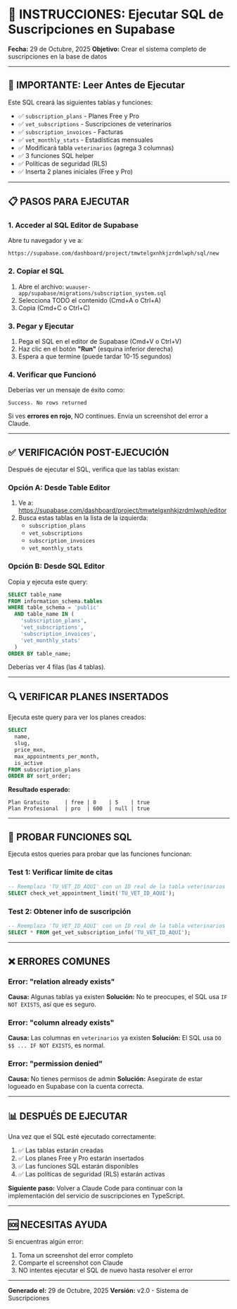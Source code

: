 # 📝 INSTRUCCIONES: Ejecutar SQL de Suscripciones en Supabase

**Fecha:** 29 de Octubre, 2025
**Objetivo:** Crear el sistema completo de suscripciones en la base de datos

---

## 🚨 IMPORTANTE: Leer Antes de Ejecutar

Este SQL creará las siguientes tablas y funciones:
- ✅ `subscription_plans` - Planes Free y Pro
- ✅ `vet_subscriptions` - Suscripciones de veterinarios
- ✅ `subscription_invoices` - Facturas
- ✅ `vet_monthly_stats` - Estadísticas mensuales
- ✅ Modificará tabla `veterinarios` (agrega 3 columnas)
- ✅ 3 funciones SQL helper
- ✅ Políticas de seguridad (RLS)
- ✅ Inserta 2 planes iniciales (Free y Pro)

---

## 📋 PASOS PARA EJECUTAR

### 1. Acceder al SQL Editor de Supabase

Abre tu navegador y ve a:
```
https://supabase.com/dashboard/project/tmwtelgxnhkjzrdmlwph/sql/new
```

### 2. Copiar el SQL

1. Abre el archivo: `wuauser-app/supabase/migrations/subscription_system.sql`
2. Selecciona TODO el contenido (Cmd+A o Ctrl+A)
3. Copia (Cmd+C o Ctrl+C)

### 3. Pegar y Ejecutar

1. Pega el SQL en el editor de Supabase (Cmd+V o Ctrl+V)
2. Haz clic en el botón **"Run"** (esquina inferior derecha)
3. Espera a que termine (puede tardar 10-15 segundos)

### 4. Verificar que Funcionó

Deberías ver un mensaje de éxito como:
```
Success. No rows returned
```

Si ves **errores en rojo**, NO continues. Envía un screenshot del error a Claude.

---

## ✅ VERIFICACIÓN POST-EJECUCIÓN

Después de ejecutar el SQL, verifica que las tablas existan:

### Opción A: Desde Table Editor

1. Ve a: https://supabase.com/dashboard/project/tmwtelgxnhkjzrdmlwph/editor
2. Busca estas tablas en la lista de la izquierda:
   - `subscription_plans`
   - `vet_subscriptions`
   - `subscription_invoices`
   - `vet_monthly_stats`

### Opción B: Desde SQL Editor

Copia y ejecuta este query:
```sql
SELECT table_name
FROM information_schema.tables
WHERE table_schema = 'public'
  AND table_name IN (
    'subscription_plans',
    'vet_subscriptions',
    'subscription_invoices',
    'vet_monthly_stats'
  )
ORDER BY table_name;
```

Deberías ver 4 filas (las 4 tablas).

---

## 🔍 VERIFICAR PLANES INSERTADOS

Ejecuta este query para ver los planes creados:

```sql
SELECT
  name,
  slug,
  price_mxn,
  max_appointments_per_month,
  is_active
FROM subscription_plans
ORDER BY sort_order;
```

**Resultado esperado:**
```
Plan Gratuito     | free | 0    | 5    | true
Plan Profesional  | pro  | 600  | null | true
```

---

## 🧪 PROBAR FUNCIONES SQL

Ejecuta estos queries para probar que las funciones funcionan:

### Test 1: Verificar límite de citas
```sql
-- Reemplaza 'TU_VET_ID_AQUI' con un ID real de la tabla veterinarios
SELECT check_vet_appointment_limit('TU_VET_ID_AQUI');
```

### Test 2: Obtener info de suscripción
```sql
-- Reemplaza 'TU_VET_ID_AQUI' con un ID real de la tabla veterinarios
SELECT * FROM get_vet_subscription_info('TU_VET_ID_AQUI');
```

---

## ❌ ERRORES COMUNES

### Error: "relation already exists"

**Causa:** Algunas tablas ya existen
**Solución:** No te preocupes, el SQL usa `IF NOT EXISTS`, así que es seguro.

### Error: "column already exists"

**Causa:** Las columnas en `veterinarios` ya existen
**Solución:** El SQL usa `DO $$ ... IF NOT EXISTS`, es normal.

### Error: "permission denied"

**Causa:** No tienes permisos de admin
**Solución:** Asegúrate de estar logueado en Supabase con la cuenta correcta.

---

## 📊 DESPUÉS DE EJECUTAR

Una vez que el SQL esté ejecutado correctamente:

1. ✅ Las tablas estarán creadas
2. ✅ Los planes Free y Pro estarán insertados
3. ✅ Las funciones SQL estarán disponibles
4. ✅ Las políticas de seguridad (RLS) estarán activas

**Siguiente paso:** Volver a Claude Code para continuar con la implementación del servicio de suscripciones en TypeScript.

---

## 🆘 NECESITAS AYUDA

Si encuentras algún error:

1. Toma un screenshot del error completo
2. Comparte el screenshot con Claude
3. NO intentes ejecutar el SQL de nuevo hasta resolver el error

---

**Generado el:** 29 de Octubre, 2025
**Versión:** v2.0 - Sistema de Suscripciones
